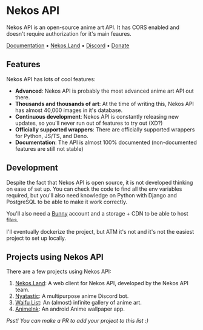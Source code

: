 # Nekos API

Nekos API is an open-source anime art API. It has CORS enabled and doesn't require authorization for it's main feaures.

[Documentation](https://nekosapi.com/docs) • [Nekos.Land](https://nekos.land) • [Discord](https://discord.gg/w48Sk9X9UE) • [Donate](https://ko-fi.com/Nekidev)

## Features

Nekos API has lots of cool features:

- **Advanced**: Nekos API is probably the most advanced anime art API out there.
- **Thousands and thousands of art**: At the time of writing this, Nekos API has almost 40,000 images in it's database.
- **Continuous development**: Nekos API is constantly releasing new updates, so you'll never run out of features to try out (XD?)
- **Officially supported wrappers**: There are officially supported wrappers for Python, JS/TS, and Deno.
- **Documentation**: The API is almost 100% documented (non-documented features are still not stable)

## Development

Despite the fact that Nekos API is open source, it is not developed thinking on ease of set up. You can check the code to find all the env variables required, but you'll also need knowledge on Python with Django and PostgreSQL to be able to make it work correctly.

You'll also need a [Bunny](https://bunny.net) account and a storage + CDN to be able to host files.

I'll eventually dockerize the project, but ATM it's not and it's not the easiest project to set up locally.

## Projects using Nekos API

There are a few projects using Nekos API:

1. [Nekos.Land](https://nekos.land): A web client for Nekos API, developed by the Nekos API team.
2. [Nyatastic](https://go.nekogirl.net/invite-nyatastic): A multipurpose anime Discord bot.
3. [Waifu List](https://github.com/Oreki-Dev/Waifu-List): An (almost) infinite gallery of anime art.
4. [AnimeInk](https://play.google.com/store/apps/details?id=com.anime_wallpaper.fl): An android Anime wallpaper app.

*Psst! You can make a PR to add your project to this list :)*
